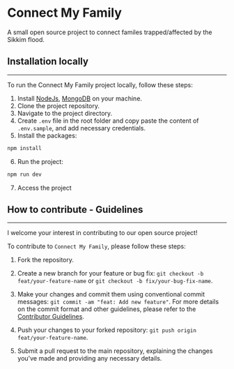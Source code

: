 # Connect My Family

A small open source project to connect familes trapped/affected by the Sikkim flood.

## Installation locally
---
To run the Connect My Family project locally, follow these steps:

1.  Install [NodeJs](https://www.nodejs.org/), [MongoDB](https://www.mongodb.com/) on your machine.
2.  Clone the project repository.
3.  Navigate to the project directory.
4.  Create `.env` file in the root folder and copy paste the content of `.env.sample`, and add necessary credentials.
5.  Install the packages:

```bash
npm install
```

6.  Run the project:

```bash
npm run dev
```

7.  Access the project

## How to contribute - Guidelines
---

I welcome your interest in contributing to our open source project!

To contribute to `Connect My Family`, please follow these steps:

1. Fork the repository.

2. Create a new branch for your feature or bug fix: `git checkout -b feat/your-feature-name` or `git checkout -b fix/your-bug-fix-name`.

3. Make your changes and commit them using conventional commit messages: `git commit -am "feat: Add new feature"`. For more details on the commit format and other guidelines, please refer to the [Contributor Guidelines](https://docs.github.com/en/contributing).

4. Push your changes to your forked repository: `git push origin feat/your-feature-name`.

5. Submit a pull request to the main repository, explaining the changes you've made and providing any necessary details.
